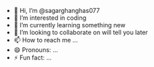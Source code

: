 - 👋 Hi, I’m @sagarghanghas077
- 👀 I’m interested in coding
- 🌱 I’m currently learning something new
- 💞️ I’m looking to collaborate on will tell you later
- 📫 How to reach me ...
- 😄 Pronouns: ...
- ⚡ Fun fact: ...

<!---
sagarghanghas077/sagarghanghas077 is a ✨ special ✨ repository because its `README.md` (this file) appears on your GitHub profile.
You can click the Preview link to take a look at your changes.
--->

